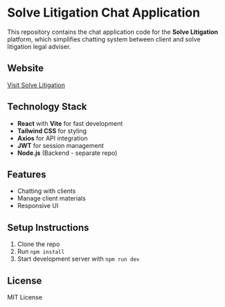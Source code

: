 # Solve Litigation Chat Application 

This repository contains the chat application code for the **Solve Litigation** platform, which simplifies chatting system between client and solve litigation legal adviser.

## Website
[Visit Solve Litigation](https://solvelitigation.com)

## Technology Stack
- **React** with **Vite** for fast development
- **Tailwind CSS** for styling
- **Axios** for API integration
- **JWT** for session management
- **Node.js** (Backend - separate repo)

## Features
- Chatting with clients
- Manage client materials
- Responsive UI

## Setup Instructions
1. Clone the repo
2. Run `npm install`
3. Start development server with `npm run dev`

## License
MIT License
